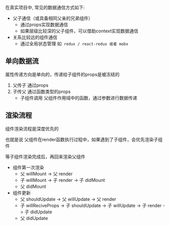 在真实项目中, 常见的数据通信方式如下:

- 父子通信（或具备相同父亲的兄弟组件）
  - 通过props实现数据通信
  - 如果层级比较深的父子组件，可以借助context实现数据通信
- 关系比较远的组件通信
  - 通过全局状态管理 如` redux / react-redux 或者 mobx`



## 单向数据流

属性传递方向是单向的，传递给子组件的props是被冻结的

1. 父传子 通过props
2. 子传父 通过函数类型的props
   + 子组件调用 父组件作用域中的函数，通过参数进行数据传递



## 渲染流程

组件渲染流程是深度优先的

也就是说 父组件在render函数执行过程中，如果遇到了子组件，会优先渲染子组件

等子组件渲染完成后，再回来渲染父组件



- 组件第一次渲染
  - 父 willMount -> 父 render
  - 子 willMount -> 子 render -> 子 didMount
  - 父 didMount
- 组件更新
  - 父 shouldUpdate -> 父 willUpdate -> 父 render
  - 子 willReciveProps -> 子 shouldUpdate -> 子 willUpdate -> 子 render -> 子 didUpdate
  - 父 didUpdate